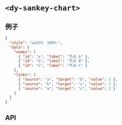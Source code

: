 # `<dy-sankey-chart>`

## 例子

<gbp-example name="dy-sankey-chart" src="https://esm.sh/duoyun-ui/elements/sankey-chart">

```json
{
  "style": "width: 100%;",
  "data": {
    "nodes": [
      { "id": "a", "label": "节点 A" },
      { "id": "b", "label": "节点 B" },
      { "id": "c", "label": "节点 C" }
    ],
    "links": [
      { "source": "a", "target": "b", "value": 5 },
      { "source": "b", "target": "c", "value": 3 },
      { "source": "a", "target": "c", "value": 2 }
    ]
  }
}
```

</gbp-example>

## API

<gbp-api src="/src/elements/sankey-chart.ts"></gbp-api>
